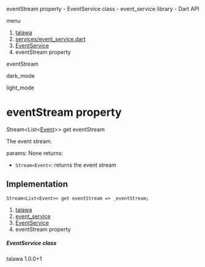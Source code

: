 




eventStream property - EventService class - event\_service library - Dart API







menu

1. [talawa](../../index.html)
2. [services/event\_service.dart](../../services_event_service/services_event_service-library.html)
3. [EventService](../../services_event_service/EventService-class.html)
4. eventStream property

eventStream


dark\_mode

light\_mode




# eventStream property


Stream<List<[Event](../../models_events_event_model/Event-class.html)>>
get
eventStream

The event stream.

params:
None
returns:

* `Stream<Event>`: returns the event stream

## Implementation

```
Stream<List<Event>> get eventStream => _eventStream;
```


 


1. [talawa](../../index.html)
2. [event\_service](../../services_event_service/services_event_service-library.html)
3. [EventService](../../services_event_service/EventService-class.html)
4. eventStream property

##### EventService class





talawa
1.0.0+1






